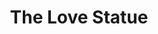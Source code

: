 ---
pid: llp126
title: The Love Statue
location_transcription: Love Park, Philadelphia
coordinates: "[-75.165469060873, 39.954063076995]"
zipcode: '19147'
gen_neighborhood: South Philadelphia
neighborhood: Queen Village,Bella Vista,Pennsport,Italian Market
outside_phl: 
age: '11'
age_range: 6-13
instagram: 
image_file_name: llp_126.jpg
proposal_transcription: This represents brotherly love in Philadelphia. This shows
  that Philadelphia welcomes you to the city. The only problem with this is because
  it is brotherly love instead of sisterly love. I feel as if women are underestimated
  and that they should get treated like men are. It is sad how the world does not
  except women like they do men. I still like the statue, though. Also, the statue
  should come back to Love Park.
topic: Brotherly Love,Inequality,Women
topic_summary: 0, 0, 0, 0
type: Sculpture Statue
keywords_other: women, sisterly love, brotherly love, Love Park
credit: "#sisterlylove"
image_labels: 
twitter: 
facebook: 
permalink: "/monuments/llp126/"
layout: item-page
---